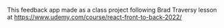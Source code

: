 This feedback app made as a class project following Brad Traversy lesson at https://www.udemy.com/course/react-front-to-back-2022/  
